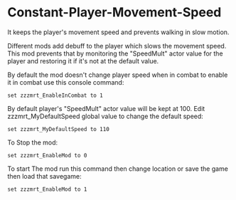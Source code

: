 # Constant-Player-Movement-Speed
It keeps the player's movement speed and prevents walking in slow motion.

Different mods add debuff to the player which slows the movement speed. This mod prevents that by monitoring the "SpeedMult" actor value for the player and restoring it if it's not at the default value.

By default the mod doesn't change player speed when in combat to enable it in combat use this console command:

    set zzzmrt_EnableInCombat to 1

By default player's "SpeedMult" actor value will be kept at 100. Edit zzzmrt_MyDefaultSpeed global value to change the default speed:

    set zzzmrt_MyDefaultSpeed to 110

To Stop the mod: 

    set zzzmrt_EnableMod to 0

To start The mod run this command then change location or save the game then load that savegame:

    set zzzmrt_EnableMod to 1
